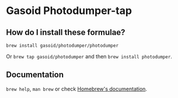 # Gasoid Photodumper-tap

## How do I install these formulae?

`brew install gasoid/photodumper/photodumper`

Or `brew tap gasoid/photodumper` and then `brew install photodumper`.

## Documentation

`brew help`, `man brew` or check [Homebrew's documentation](https://docs.brew.sh).
